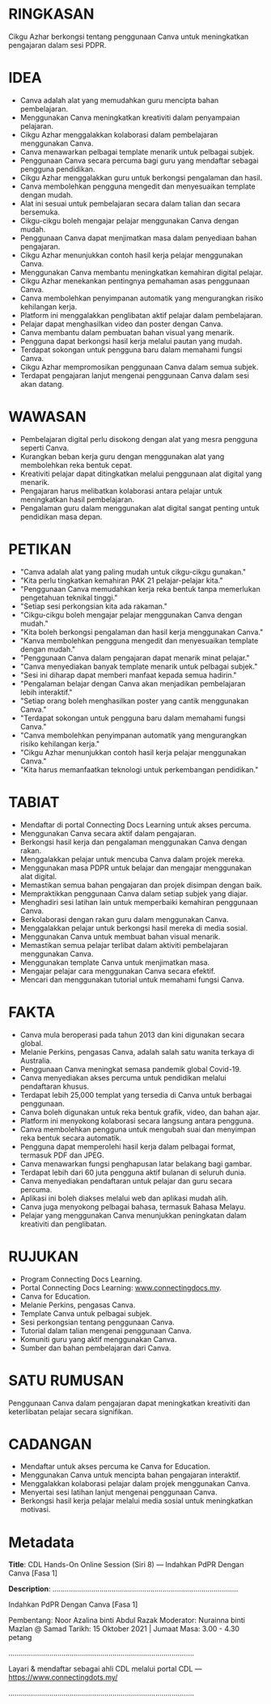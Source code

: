 # RINGKASAN
Cikgu Azhar berkongsi tentang penggunaan Canva untuk meningkatkan pengajaran dalam sesi PDPR.

# IDEA
- Canva adalah alat yang memudahkan guru mencipta bahan pembelajaran.
- Menggunakan Canva meningkatkan kreativiti dalam penyampaian pelajaran.
- Cikgu Azhar menggalakkan kolaborasi dalam pembelajaran menggunakan Canva.
- Canva menawarkan pelbagai template menarik untuk pelbagai subjek.
- Penggunaan Canva secara percuma bagi guru yang mendaftar sebagai pengguna pendidikan.
- Cikgu Azhar menggalakkan guru untuk berkongsi pengalaman dan hasil.
- Canva membolehkan pengguna mengedit dan menyesuaikan template dengan mudah.
- Alat ini sesuai untuk pembelajaran secara dalam talian dan secara bersemuka.
- Cikgu-cikgu boleh mengajar pelajar menggunakan Canva dengan mudah.
- Penggunaan Canva dapat menjimatkan masa dalam penyediaan bahan pengajaran.
- Cikgu Azhar menunjukkan contoh hasil kerja pelajar menggunakan Canva.
- Menggunakan Canva membantu meningkatkan kemahiran digital pelajar.
- Cikgu Azhar menekankan pentingnya pemahaman asas penggunaan Canva.
- Canva membolehkan penyimpanan automatik yang mengurangkan risiko kehilangan kerja.
- Platform ini menggalakkan penglibatan aktif pelajar dalam pembelajaran.
- Pelajar dapat menghasilkan video dan poster dengan Canva.
- Canva membantu dalam pembuatan bahan visual yang menarik.
- Pengguna dapat berkongsi hasil kerja melalui pautan yang mudah.
- Terdapat sokongan untuk pengguna baru dalam memahami fungsi Canva.
- Cikgu Azhar mempromosikan penggunaan Canva dalam semua subjek.
- Terdapat pengajaran lanjut mengenai penggunaan Canva dalam sesi akan datang.

# WAWASAN
- Pembelajaran digital perlu disokong dengan alat yang mesra pengguna seperti Canva.
- Kurangkan beban kerja guru dengan menggunakan alat yang membolehkan reka bentuk cepat.
- Kreativiti pelajar dapat ditingkatkan melalui penggunaan alat digital yang menarik.
- Pengajaran harus melibatkan kolaborasi antara pelajar untuk meningkatkan hasil pembelajaran.
- Pengalaman guru dalam menggunakan alat digital sangat penting untuk pendidikan masa depan.

# PETIKAN
- "Canva adalah alat yang paling mudah untuk cikgu-cikgu gunakan."
- "Kita perlu tingkatkan kemahiran PAK 21 pelajar-pelajar kita."
- "Penggunaan Canva memudahkan kerja reka bentuk tanpa memerlukan pengetahuan teknikal tinggi."
- "Setiap sesi perkongsian kita ada rakaman."
- "Cikgu-cikgu boleh mengajar pelajar menggunakan Canva dengan mudah."
- "Kita boleh berkongsi pengalaman dan hasil kerja menggunakan Canva."
- "Kanva membolehkan pengguna mengedit dan menyesuaikan template dengan mudah."
- "Penggunaan Canva dalam pengajaran dapat menarik minat pelajar."
- "Canva menyediakan banyak template menarik untuk pelbagai subjek."
- "Sesi ini diharap dapat memberi manfaat kepada semua hadirin."
- "Pengalaman belajar dengan Canva akan menjadikan pembelajaran lebih interaktif."
- "Setiap orang boleh menghasilkan poster yang cantik menggunakan Canva."
- "Terdapat sokongan untuk pengguna baru dalam memahami fungsi Canva."
- "Canva membolehkan penyimpanan automatik yang mengurangkan risiko kehilangan kerja."
- "Cikgu Azhar menunjukkan contoh hasil kerja pelajar menggunakan Canva."
- "Kita harus memanfaatkan teknologi untuk perkembangan pendidikan."

# TABIAT
- Mendaftar di portal Connecting Docs Learning untuk akses percuma.
- Menggunakan Canva secara aktif dalam pengajaran.
- Berkongsi hasil kerja dan pengalaman menggunakan Canva dengan rakan.
- Menggalakkan pelajar untuk mencuba Canva dalam projek mereka.
- Menggunakan masa PDPR untuk belajar dan mengajar menggunakan alat digital.
- Memastikan semua bahan pengajaran dan projek disimpan dengan baik.
- Mempraktikkan penggunaan Canva dalam setiap subjek yang diajar.
- Menghadiri sesi latihan lain untuk memperbaiki kemahiran penggunaan Canva.
- Berkolaborasi dengan rakan guru dalam menggunakan Canva.
- Menggalakkan pelajar untuk berkongsi hasil mereka di media sosial.
- Menggunakan Canva untuk membuat bahan visual menarik.
- Memastikan semua pelajar terlibat dalam aktiviti pembelajaran menggunakan Canva.
- Menggunakan template Canva untuk menjimatkan masa.
- Mengajar pelajar cara menggunakan Canva secara efektif.
- Mencari dan menggunakan tutorial untuk memahami fungsi Canva.

# FAKTA
- Canva mula beroperasi pada tahun 2013 dan kini digunakan secara global.
- Melanie Perkins, pengasas Canva, adalah salah satu wanita terkaya di Australia.
- Penggunaan Canva meningkat semasa pandemik global Covid-19.
- Canva menyediakan akses percuma untuk pendidikan melalui pendaftaran khusus.
- Terdapat lebih 25,000 templat yang tersedia di Canva untuk berbagai penggunaan.
- Canva boleh digunakan untuk reka bentuk grafik, video, dan bahan ajar.
- Platform ini menyokong kolaborasi secara langsung antara pengguna.
- Canva membolehkan pengguna untuk mengubah suai dan menyimpan reka bentuk secara automatik.
- Pengguna dapat memperolehi hasil kerja dalam pelbagai format, termasuk PDF dan JPEG.
- Canva menawarkan fungsi penghapusan latar belakang bagi gambar.
- Terdapat lebih dari 60 juta pengguna aktif bulanan di seluruh dunia.
- Canva menyediakan pendaftaran untuk pelajar dan guru secara percuma.
- Aplikasi ini boleh diakses melalui web dan aplikasi mudah alih.
- Canva juga menyokong pelbagai bahasa, termasuk Bahasa Melayu.
- Pelajar yang menggunakan Canva menunjukkan peningkatan dalam kreativiti dan penglibatan.

# RUJUKAN
- Program Connecting Docs Learning.
- Portal Connecting Docs Learning: www.connectingdocs.my.
- Canva for Education.
- Melanie Perkins, pengasas Canva.
- Template Canva untuk pelbagai subjek.
- Sesi perkongsian tentang penggunaan Canva.
- Tutorial dalam talian mengenai penggunaan Canva.
- Komuniti guru yang aktif menggunakan Canva.
- Sumber dan bahan pembelajaran dari Canva.

# SATU RUMUSAN
Penggunaan Canva dalam pengajaran dapat meningkatkan kreativiti dan keterlibatan pelajar secara signifikan.

# CADANGAN
- Mendaftar untuk akses percuma ke Canva for Education.
- Menggunakan Canva untuk mencipta bahan pengajaran interaktif.
- Menggalakkan kolaborasi pelajar dalam projek menggunakan Canva.
- Menyertai sesi latihan lanjut mengenai penggunaan Canva.
- Berkongsi hasil kerja pelajar melalui media sosial untuk meningkatkan motivasi.

# Metadata
**Title**: CDL Hands-On Online Session (Siri 8) — Indahkan PdPR Dengan Canva [Fasa 1]

**Description**: ...........................................................................................

Indahkan PdPR Dengan Canva [Fasa 1]

Pembentang: Noor Azalina binti Abdul Razak 
Moderator: Nurainna binti Mazlan @ Samad 
Tarikh: 15 Oktober 2021   |   Jumaat
Masa: 3.00 - 4.30 petang

...........................................................................................

Layari & mendaftar sebagai ahli CDL melalui portal CDL — https://www.connectingdots.my/

...........................................................................................